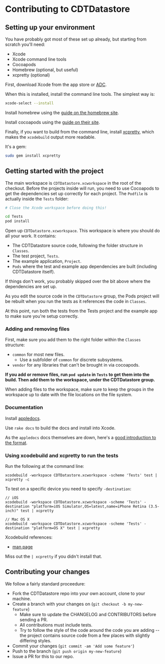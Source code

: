 # Contributing to CDTDatastore

## Setting up your environment

You have probably got most of these set up already, but starting from scratch
you'll need:

* Xcode
* Xcode command line tools
* Cocoapods
* Homebrew (optional, but useful)
* xcpretty (optional)

First, download Xcode from the app store or [ADC][adc].

When this is installed, install the command line tools. The simplest way is:

```bash
xcode-select --install
```

Install homebrew using the [guide on the homebrew site][homebrew].

Install cocoapods using the [guide on their site][cpinstall].

Finally, if you want to build from the command line, install [xcpretty][xcpretty],
which makes the `xcodebuild` output more readable.

It's a gem:

```bash
sudo gem install xcpretty
```

[adc]: http://developer.apple.com/
[xcpretty]: https://github.com/mneorr/XCPretty
[homebrew]: http://brew.sh
[cpinstall]: http://guides.cocoapods.org/using/index.html

## Getting started with the project

The main workspace is `CDTDatastore.xcworkspace` in the root of the checkout.
Before the projects inside will run, you need to use Cocoapods to get the
dependencies set up correctly for each project. The `Podfile` is actually
inside the `Tests` folder:

```bash
# Close the Xcode workspace before doing this!

cd Tests
pod install
```

Open up `CDTDatastore.xcworkspace`. This workspace is where you should do all
your work. It contains:

* The CDTDatastore source code, following the folder structure in `Classes`.
* The test project, `Tests`.
* The example application, `Project`.
* `Pods` where the test and example app dependencies are built (including
  CDTDatastore itself).

If things don't work, you probably skipped over the bit above where the
dependencies are set up.

As you edit the source code in the `CDTDatastore` group, the Pods project will
be rebuilt when you run the tests as it references the code in `Classes`.

At this point, run both the tests from the Tests project and the example app
to make sure you're setup correctly.

### Adding and removing files

First, make sure you add them to the right folder within the `Classes` structure:

* `common` for most new files.
  * Use a subfolder of `common` for discrete subsystems. 
* `vendor` for any libraries that can't be brought in via cocoapods.

**If you add or remove files, run `pod update` in `Tests` to get them into
the build. Then add them to the workspace, under the CDTDatastore group.**

When adding files to the workspace, make sure to keep the groups in the
workspace up to date with the file locations on the file system.

### Documentation

Install [appledocs][appledocs].

Use `rake docs` to build the docs and install into Xcode.

As the `appledocs` docs themselves are down, here's a
[good introduction to the format](http://www.cocoanetics.com/2011/11/amazing-apple-like-documentation/).

[appledocs]: http://gentlebytes.com/appledoc/

### Using xcodebuild and xcpretty to run the tests

Run the following at the command line:

```
xcodebuild -workspace CDTDatastore.xcworkspace -scheme 'Tests' test | xcpretty -c
```

To test on a specific device you need to specify `-destination`:

```
// iOS
xcodebuild -workspace CDTDatastore.xcworkspace -scheme 'Tests' -destination "platform=iOS Simulator,OS=latest,name=iPhone Retina (3.5-inch)" test | xcpretty

// Mac OS X
xcodebuild -workspace CDTDatastore.xcworkspace -scheme 'Tests' -destination "platform=OS X" test | xcpretty
```

Xcodebuild references:

* [man page](https://developer.apple.com/library/mac/documentation/Darwin/Reference/ManPages/man1/xcodebuild.1.html)

Miss out the `| xcpretty` if you didn't install that.

## Contributing your changes

We follow a fairly standard proceedure:

* Fork the CDTDatastore repo into your own account, clone to your machine.
* Create a branch with your changes on (`git checkout -b my-new-feature`)
  * Make sure to update the CHANGELOG and CONTRIBUTORS before sending a PR.
  * All contributions must include tests.
  * Try to follow the style of the code around the code you
    are adding -- the project contains source code from a few places with
    slightly differing styles.
* Commit your changes (`git commit -am 'Add some feature'`)
* Push to the branch (`git push origin my-new-feature`)
* Issue a PR for this to our repo.
